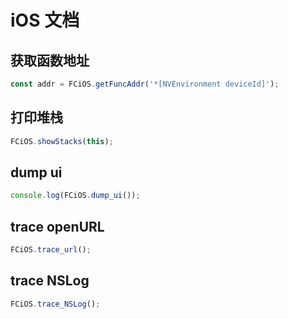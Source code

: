 # iOS 文档

## 获取函数地址

```typescript
const addr = FCiOS.getFuncAddr('*[NVEnvironment deviceId]');
```

## 打印堆栈

```typescript
FCiOS.showStacks(this);
```

## dump ui
```typescript
console.log(FCiOS.dump_ui());
```

## trace openURL
```typescript
FCiOS.trace_url();
```

## trace NSLog
```typescript
FCiOS.trace_NSLog();
```
